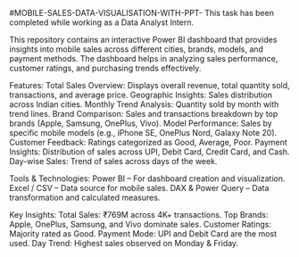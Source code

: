 #MOBILE-SALES-DATA-VISUALISATION-WITH-PPT-
This task has been completed while working as a Data Analyst Intern.

This repository contains an interactive Power BI dashboard that provides insights into mobile sales across different cities, brands, models, and payment methods. The dashboard helps in analyzing sales performance, customer ratings, and purchasing trends effectively.

Features:
Total Sales Overview: Displays overall revenue, total quantity sold, transactions, and average price.
Geographic Insights: Sales distribution across Indian cities.
Monthly Trend Analysis: Quantity sold by month with trend lines.
Brand Comparison: Sales and transactions breakdown by top brands (Apple, Samsung, OnePlus, Vivo).
Model Performance: Sales by specific mobile models (e.g., iPhone SE, OnePlus Nord, Galaxy Note 20).
Customer Feedback: Ratings categorized as Good, Average, Poor.
Payment Insights: Distribution of sales across UPI, Debit Card, Credit Card, and Cash.
Day-wise Sales: Trend of sales across days of the week.

Tools & Technologies:
Power BI – For dashboard creation and visualization.
Excel / CSV – Data source for mobile sales.
DAX & Power Query – Data transformation and calculated measures.

Key Insights:
Total Sales: ₹769M across 4K+ transactions.
Top Brands: Apple, OnePlus, Samsung, and Vivo dominate sales.
Customer Ratings: Majority rated as Good.
Payment Mode: UPI and Debit Card are the most used.
Day Trend: Highest sales observed on Monday & Friday.
